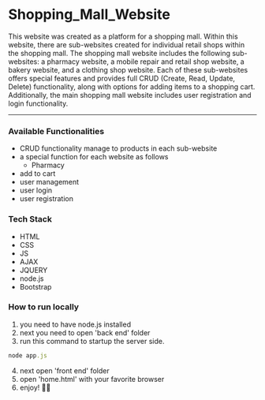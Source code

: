 # Shopping_Mall_Website

This website was created as a platform for a shopping mall. Within this website, there are sub-websites created for individual retail shops within the shopping mall. The shopping mall website includes the following sub-websites: a pharmacy website, a mobile repair and retail shop website, a bakery website, and a clothing shop website. Each of these sub-websites offers special features and provides full CRUD (Create, Read, Update, Delete) functionality, along with options for adding items to a shopping cart. Additionally, the main shopping mall website includes user registration and login functionality.

***
### Available Functionalities ###
- CRUD functionality manage to products in each sub-website
- a special function for each website as follows
  - Pharmacy
- add to cart
- user management
- user login
- user registration

### Tech Stack ###
- HTML
- CSS
- JS
- AJAX
- JQUERY
- node.js
- Bootstrap

### How to run locally ###
1. you need to have node.js installed
2. next you need to open 'back end' folder 
3. run this command to startup the server side.
```ruby
node app.js
```
4. next open 'front end' folder
5. open 'home.html' with your favorite browser
6. enjoy! 🥳🎉
